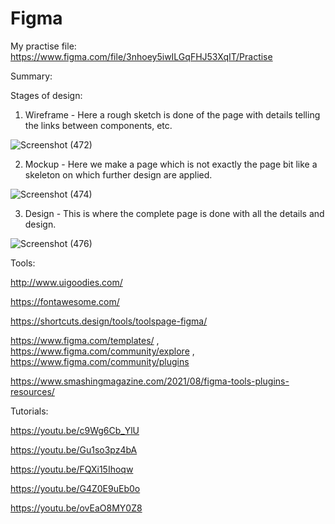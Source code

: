 # Figma
My practise file: https://www.figma.com/file/3nhoey5iwILGqFHJ53XqIT/Practise

Summary:

Stages of design:
1) Wireframe - Here a rough sketch is done of the page with details telling the links between components, etc.

![Screenshot (472)](https://user-images.githubusercontent.com/34264682/139640957-75921749-650e-498d-b53e-9411afab6b98.png)

2) Mockup - Here we make a page which is not exactly the page bit like a skeleton on which further design are applied.

![Screenshot (474)](https://user-images.githubusercontent.com/34264682/139641311-021fad77-2c49-4594-8df0-1e5a0100ce67.png)

3) Design - This is where the complete page is done with all the details and design.

![Screenshot (476)](https://user-images.githubusercontent.com/34264682/139641656-b3a124d7-f133-473e-82ad-4cd33f12caa9.png)

Tools:

http://www.uigoodies.com/

https://fontawesome.com/

https://shortcuts.design/tools/toolspage-figma/

https://www.figma.com/templates/ , https://www.figma.com/community/explore , https://www.figma.com/community/plugins

https://www.smashingmagazine.com/2021/08/figma-tools-plugins-resources/

Tutorials:

https://youtu.be/c9Wg6Cb_YlU

https://youtu.be/Gu1so3pz4bA

https://youtu.be/FQXi15Ihoqw

https://youtu.be/G4Z0E9uEb0o

https://youtu.be/ovEaO8MY0Z8
